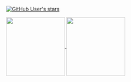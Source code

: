 [![GitHub User's stars](https://img.shields.io/github/stars/mahozad?label=Total%20stars)](https://github.com/mahozad?tab=repositories&language=&sort=stargazers)

<a href="#">
  <img height="160" align="center" src="https://github-readme-stats.vercel.app/api?username=mahozad&hide=issues&card_width=300" />
</a>
<a href="#">
  <img height="160" align="center" src="https://github-readme-stats.vercel.app/api/top-langs?username=mahozad&layout=compact&langs_count=6&card_width=300" />
</a>
